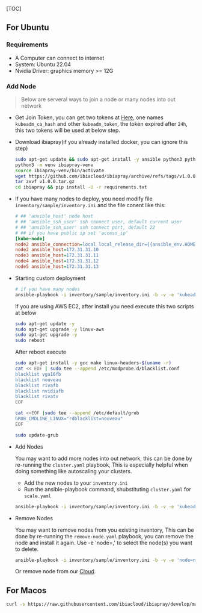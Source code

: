 [TOC]

## For Ubuntu
### Requirements

- A Computer can connect to internet
- System: Ubuntu 22.04
- Nvidia Driver: graphics memory >= 12G

### Add Node

> Below are serveral ways to join a node or many nodes into out network

- Get Join Token, you can get two tokens at [Here](https://cloud.ibia.ai/me/nodes), one names `kubeadm_ca_hash` and other `kubeadm_token`, the token expired after `24h`, this two tokens will be used at below step.

- Download ibiapray(if you already installed docker, you can ignore this step)

    ```sh
    sudo apt-get update && sudo apt-get install -y ansible python3 python3-pip python3-venv wget
    python3 -m venv ibiapray-venv
    source ibiapray-venv/bin/activate
    wget https://github.com/ibiacloud/ibiapray/archive/refs/tags/v1.0.0.tar.gz
    tar zxvf v1.0.0.tar.gz
    cd ibiapray && pip install -U -r requirements.txt
    ```

- If you have many nodes to deploy, you need modify file `inventory/sample/inventory.ini` and the file conent like this:

    ```ini
    # ## 'ansible_host' node host
    # ## 'ansible_ssh_user' ssh connect user, default current user
    # ## 'ansible_ssh_user' ssh connect port, default 22
    # ## if you have public ip set 'access_ip'
    [kube-node]
    node2 ansible_connection=local local_release_dir={{ansible_env.HOME}}/releases access_ip=127.0.0.1
    node2 ansible_host=172.31.31.10
    node3 ansible_host=172.31.31.11
    node4 ansible_host=172.31.31.12
    node5 ansible_host=172.31.31.13
    ```

- Starting custom deployment

    ```sh
    # if you have many nodes
    ansible-playbook -i inventory/sample/inventory.ini -b -v -e 'kubeadm_ca_hash=xxxx' -e 'kubeadm_token=yyy' -e 'user_id=xxx' cluster.yaml
    ```

    If you are using AWS EC2, after install you need execute this two scripts at below

    ```sh
    sudo apt-get update -y
    sudo apt-get upgrade -y linux-aws
    sudo apt-get upgrade -y
    sudo reboot
    ```

    After reboot execute

    ```sh
    sudo apt-get install -y gcc make linux-headers-$(uname -r)
    cat << EOF | sudo tee --append /etc/modprobe.d/blacklist.conf
    blacklist vga16fb
    blacklist nouveau
    blacklist rivafb
    blacklist nvidiafb
    blacklist rivatv
    EOF

    cat <<EOF |sudo tee --append /etc/default/grub
    GRUB_CMDLINE_LINUX="rdblacklist=nouveau"
    EOF

    sudo update-grub
    ```

- Add Nodes

    You may want to add more nodes into out network, this can be done by re-running the `cluster.yaml` playbook, This is especially helpful when doing something like autoscaling your clusters.

    - Add the new nodes to your `inventory.ini`
    - Run the ansible-playbook command, shubstituting `cluster.yaml` for `scale.yaml`

    ```sh
    ansible-playbook -i inventory/sample/inventory.ini -b -v -e 'kubeadm_ca_hash=xxxx' -e 'kubeadm_token=yyy' -e 'user_id=xxx' scale.yaml
    ```

- Remove Nodes

    You may want to remove nodes from you existing inventory, This can be done by re-running the `remove-node.yaml` playbook, you can remove the node and install it again.
    Use -e 'node=<nodename>,<nodename2>' to select the node(s) you want to delete.

    ```sh
    ansible-playbook -i inventory/sample/inventory.ini -b -v -e 'node=nodename,nodename2' remove-node.yaml
    ```

    Or remove node from our [Cloud](https://cloud.ibia.ai/me/nodes).


## For Macos

```sh
curl -s https://raw.githubusercontent.com/ibiacloud/ibiapray/develop/macos/install.sh | bash -s --  'aws' 'xxx' 'xxx' 'cloud-us-east-1.example.com' '127.0.0.1' 'registry.example.com'
```